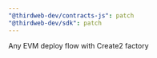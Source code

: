 ```yaml
---
"@thirdweb-dev/contracts-js": patch
"@thirdweb-dev/sdk": patch
---
```


Any EVM deploy flow with Create2 factory
